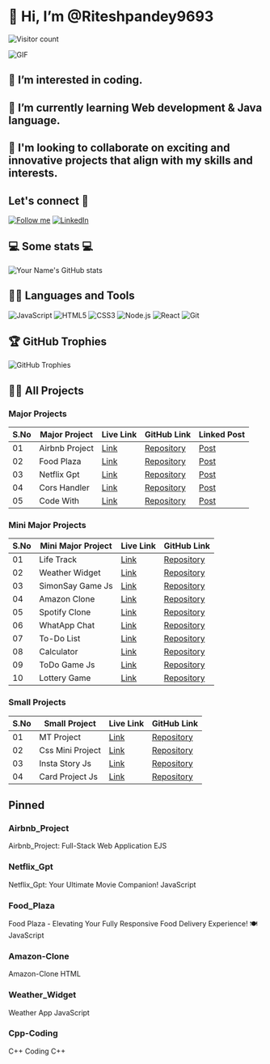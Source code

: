# 👋 Hi, I’m @Riteshpandey9693
![Visitor count](https://visitor-badge.laobi.icu/badge?page_id=akashdeep023.akashdeep023)

![GIF](https://example.com/your-gif.gif) <!-- Replace with your GIF URL -->

## 👀 I’m interested in coding.
## 🌱 I’m currently learning Web development & Java language.
## 💞️ I'm looking to collaborate on exciting and innovative projects that align with my skills and interests.

## Let's connect 💬
[![Follow me](https://img.shields.io/github/followers/akashdeep023?style=social)](https://github.com/akashdeep023) [![LinkedIn](https://img.shields.io/badge/-LinkedIn-blue?style=flat&logo=Linkedin&logoColor=white)](https://www.linkedin.com/in/your-linkedin-profile)

## 💻 Some stats 💻
![Your Name's GitHub stats](https://github-readme-stats.vercel.app/api?username=akashdeep023&show_icons=true&theme=radical)

## 👨‍💻 Languages and Tools
![JavaScript](https://img.shields.io/badge/-JavaScript-black?style=flat-square&logo=javascript)
![HTML5](https://img.shields.io/badge/-HTML5-E34F26?style=flat-square&logo=html5&logoColor=white)
![CSS3](https://img.shields.io/badge/-CSS3-1572B6?style=flat-square&logo=css3)
![Node.js](https://img.shields.io/badge/-Node.js-339933?style=flat-square&logo=node-dot-js&logoColor=white)
![React](https://img.shields.io/badge/-React-black?style=flat-square&logo=react)
![Git](https://img.shields.io/badge/-Git-black?style=flat-square&logo=git)

## 🏆 GitHub Trophies
![GitHub Trophies](https://github-profile-trophy.vercel.app/?username=akashdeep023)

## 🧑‍🏫 All Projects

### Major Projects
| S.No | Major Project   | Live Link  | GitHub Link | Linked Post |
|------|-----------------|------------|-------------|-------------|
| 01   | Airbnb Project  | [Link](#)  | [Repository](#) | [Post](#)  |
| 02   | Food Plaza      | [Link](#)  | [Repository](#) | [Post](#)  |
| 03   | Netflix Gpt     | [Link](#)  | [Repository](#) | [Post](#)  |
| 04   | Cors Handler    | [Link](#)  | [Repository](#) | [Post](#)  |
| 05   | Code With       | [Link](#)  | [Repository](#) | [Post](#)  |

### Mini Major Projects
| S.No | Mini Major Project | Live Link  | GitHub Link |
|------|--------------------|------------|-------------|
| 01   | Life Track         | [Link](#)  | [Repository](#) |
| 02   | Weather Widget     | [Link](#)  | [Repository](#) |
| 03   | SimonSay Game Js   | [Link](https://riteshpandey9693.github.io//Simon-Game/)  | [Repository](https://riteshpandey9693.github.io/Simon-Game/) |
| 04   | Amazon Clone       | [Link](#)  | [Repository](#) |
| 05   | Spotify Clone      | [Link](#)  | [Repository](#) |
| 06   | WhatApp Chat       | [Link](#)  | [Repository](#) |
| 07   | To-Do List         | [Link](https://riteshpandey9693.github.io//To-Do-List/)  | [Repository](https://github.com/Riteshpandey9693/To-Do-List) |
| 08   | Calculator         | [Link](https://riteshpandey9693.github.io//Calculator/)  | [Repository](https://github.com/Riteshpandey9693/Calculator) |
| 09   | ToDo Game Js       | [Link](#)  | [Repository](#) |
| 10   | Lottery Game       | [Link](#)  | [Repository](#) |

### Small Projects
| S.No | Small Project     | Live Link  | GitHub Link |
|------|-------------------|------------|-------------|
| 01   | MT Project        | [Link](#)  | [Repository](#) |
| 02   | Css Mini Project  | [Link](#)  | [Repository](#) |
| 03   | Insta Story Js    | [Link](#)  | [Repository](#) |
| 04   | Card Project Js   | [Link](#)  | [Repository](#) |

## Pinned
### Airbnb_Project
Airbnb_Project: Full-Stack Web Application
EJS

### Netflix_Gpt
Netflix_Gpt: Your Ultimate Movie Companion!
JavaScript

### Food_Plaza
Food Plaza - Elevating Your Fully Responsive Food Delivery Experience! 🍽️
JavaScript

### Amazon-Clone
Amazon-Clone
HTML

### Weather_Widget
Weather App
JavaScript

### Cpp-Coding
C++ Coding
C++

